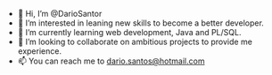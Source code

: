 - 👋 Hi, I’m @DarioSantor
- 👀 I’m interested in leaning new skills to become a better developer.
- 🌱 I’m currently learning web development, Java and PL/SQL.
- 💞️ I’m looking to collaborate on ambitious projects to provide me experience.
- 📫 You can reach me to dario.santos@hotmail.com

<!---
DarioSantor/DarioSantor is a ✨ special ✨ repository because its `README.md` (this file) appears on your GitHub profile.
You can click the Preview link to take a look at your changes.
--->
